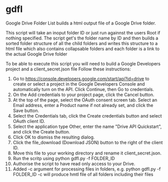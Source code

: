 # gdfl
Google Drive Folder List builds a html output file of a Google Drive folder.

This script will take an inoput folder ID or just run againnst the users Root if nothing specified.
The script get's the folder name by ID and then builds a sorted folder structure of all the child folders
and writes this structure to a html file which also contains collapsable folders and each folder is 
a link to the actual Google Drive folder

To be able to execute this script you will need to build a Google Developers project and a client_secret.json file
Follow these instructions:

1. Go to https://console.developers.google.com/start/api?id=drive to create or select a project in the Google Developers Console and automatically turn on the API. Click Continue, then Go to credentials.
2. On the Add credentials to your project page, click the Cancel button.
3. At the top of the page, select the OAuth consent screen tab. Select an Email address, enter a Product name if not already set, and click the Save button.
4. Select the Credentials tab, click the Create credentials button and select OAuth client ID.
5. Select the application type Other, enter the name "Drive API Quickstart", and click the Create button.
6. Click OK to dismiss the resulting dialog.
7. Click the file_download (Download JSON) button to the right of the client ID.
8. Move this file to your working directory and rename it client_secret.json.
9. Run the scritp using python gdfl.py -f FOLDER_ID
10. Authorise the script to have read only access to your Drive.
11. Added -c argument for processing files in folders, e.g. python gdfl.py -f FOLDER_ID -c will produce hmtl file
    of all folders including their files

